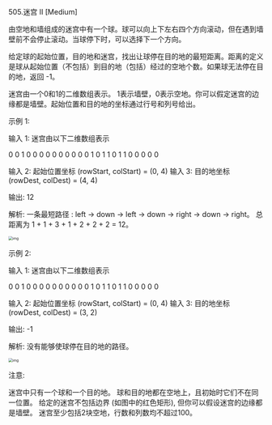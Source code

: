 505.迷宫 II [Medium]

由空地和墙组成的迷宫中有一个球。球可以向上下左右四个方向滚动，但在遇到墙壁前不会停止滚动。当球停下时，可以选择下一个方向。

给定球的起始位置，目的地和迷宫，找出让球停在目的地的最短距离。距离的定义是球从起始位置（不包括）到目的地（包括）经过的空地个数。如果球无法停在目的地，返回 -1。

迷宫由一个0和1的二维数组表示。 1表示墙壁，0表示空地。你可以假定迷宫的边缘都是墙壁。起始位置和目的地的坐标通过行号和列号给出。

 

示例 1:

输入 1: 迷宫由以下二维数组表示

0 0 1 0 0
0 0 0 0 0
0 0 0 1 0
1 1 0 1 1
0 0 0 0 0

输入 2: 起始位置坐标 (rowStart, colStart) = (0, 4)
输入 3: 目的地坐标 (rowDest, colDest) = (4, 4)

输出: 12

解析: 一条最短路径 : left -> down -> left -> down -> right -> down -> right。
             总距离为 1 + 1 + 3 + 1 + 2 + 2 + 2 = 12。

<img src="https://assets.leetcode.com/uploads/2018/10/12/maze_1_example_1.png" alt="img" style="zoom:50%;" />

示例 2:

输入 1: 迷宫由以下二维数组表示

0 0 1 0 0
0 0 0 0 0
0 0 0 1 0
1 1 0 1 1
0 0 0 0 0

输入 2: 起始位置坐标 (rowStart, colStart) = (0, 4)
输入 3: 目的地坐标 (rowDest, colDest) = (3, 2)

输出: -1

解析: 没有能够使球停在目的地的路径。

<img src="https://assets.leetcode.com/uploads/2018/10/13/maze_1_example_2.png" alt="img" style="zoom:50%;" />

 

注意:

迷宫中只有一个球和一个目的地。
球和目的地都在空地上，且初始时它们不在同一位置。
给定的迷宫不包括边界 (如图中的红色矩形), 但你可以假设迷宫的边缘都是墙壁。
迷宫至少包括2块空地，行数和列数均不超过100。